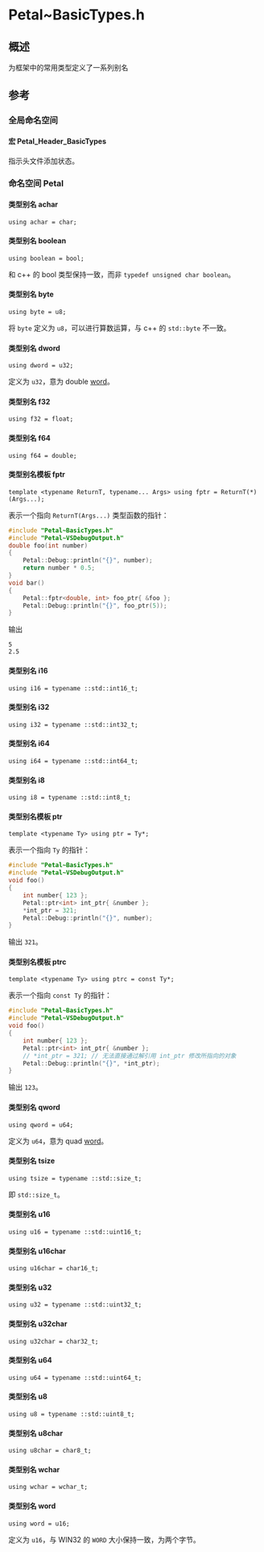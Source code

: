 # Petal~BasicTypes.h

## 概述

为框架中的常用类型定义了一系列别名  

## 参考

### 全局命名空间

#### 宏 Petal_Header_BasicTypes

指示头文件添加状态。  

### 命名空间 Petal

#### 类型别名 achar

`using achar = char;`

#### 类型别名 boolean

`using boolean = bool;`  

和 c++ 的 bool 类型保持一致，而非 `typedef unsigned char boolean`。  

#### 类型别名 byte

`using byte = u8;`  

将 `byte` 定义为 `u8`，可以进行算数运算，与 c++ 的 `std::byte` 不一致。

#### 类型别名 dword

`using dword = u32;`  

定义为 `u32`，意为 double [word](#类型别名-word)。  

#### 类型别名 f32

`using f32 = float;`

#### 类型别名 f64

`using f64 = double;`

#### 类型别名模板 fptr

`template <typename ReturnT, typename... Args> using fptr = ReturnT(*)(Args...);`  

表示一个指向 `ReturnT(Args...)` 类型函数的指针：  

```cpp
#include "Petal~BasicTypes.h"
#include "Petal~VSDebugOutput.h"
double foo(int number)
{
    Petal::Debug::println("{}", number);
    return number * 0.5;
}
void bar()
{
    Petal::fptr<double, int> foo_ptr{ &foo };
    Petal::Debug::println("{}", foo_ptr(5));
}
```

输出  

```output
5
2.5
```

#### 类型别名 i16

`using i16 = typename ::std::int16_t;`

#### 类型别名 i32

`using i32 = typename ::std::int32_t;`

#### 类型别名 i64

`using i64 = typename ::std::int64_t;`

#### 类型别名 i8

`using i8 = typename ::std::int8_t;`

#### 类型别名模板 ptr

`template <typename Ty> using ptr = Ty*;`  

表示一个指向 `Ty` 的指针：  

```cpp
#include "Petal~BasicTypes.h"
#include "Petal~VSDebugOutput.h"
void foo()
{
    int number{ 123 };
    Petal::ptr<int> int_ptr{ &number };
    *int_ptr = 321;
    Petal::Debug::println("{}", number);
}
```

输出 `321`。  

#### 类型别名模板 ptrc

`template <typename Ty> using ptrc = const Ty*;`  

表示一个指向 `const Ty` 的指针：  

```cpp
#include "Petal~BasicTypes.h"
#include "Petal~VSDebugOutput.h"
void foo()
{
    int number{ 123 };
    Petal::ptr<int> int_ptr{ &number };
    // *int_ptr = 321; // 无法直接通过解引用 int_ptr 修改所指向的对象
    Petal::Debug::println("{}", *int_ptr);
}
```

输出 `123`。  

#### 类型别名 qword

`using qword = u64;`  

定义为 `u64`，意为 quad [word](#类型别名-word)。  

#### 类型别名 tsize

`using tsize = typename ::std::size_t;`  

即 `std::size_t`。  

#### 类型别名 u16

`using u16 = typename ::std::uint16_t;`

#### 类型别名 u16char

`using u16char = char16_t;`

#### 类型别名 u32

`using u32 = typename ::std::uint32_t;`

#### 类型别名 u32char

`using u32char = char32_t;`

#### 类型别名 u64

`using u64 = typename ::std::uint64_t;`

#### 类型别名 u8

`using u8 = typename ::std::uint8_t;`

#### 类型别名 u8char

`using u8char = char8_t;`

#### 类型别名 wchar

`using wchar = wchar_t;`

#### 类型别名 word

`using word = u16;`  

定义为 `u16`，与 WIN32 的 `WORD` 大小保持一致，为两个字节。  
